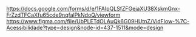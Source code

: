 https://docs.google.com/forms/d/e/1FAIpQLSfZFGejaXU38XskmGnx-FrZzdTFCaXfu65cde9nqfalPkNdoQ/viewform
https://www.figma.com/file/UbPLETdOLAuQk6G09HUtnZ/VidFlow-%7C-Acessibilidade?type=design&node-id=437-1511&mode=design
